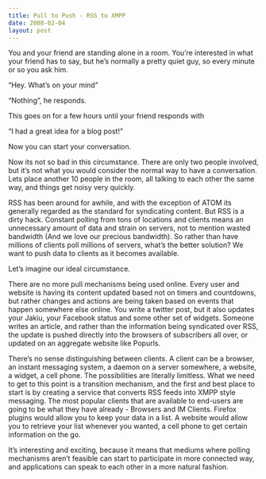 ```yaml
---
title: Pull to Push - RSS to XMPP
date: 2008-02-04
layout: post
---
```


You and your friend are standing alone in a room. You’re interested in what your
friend has to say, but he’s normally a pretty quiet guy, so every minute or so
you ask him.

“Hey. What’s on your mind”

“Nothing”, he responds.

This goes on for a few hours until your friend responds with

“I had a great idea for a blog post!”

Now you can start your conversation.

Now its not so bad in this circumstance. There are only two people involved, but
it’s not what you would consider the normal way to have a conversation. Lets
place another 10 people in the room, all talking to each other the same way, and
things get noisy very quickly.

RSS has been around for awhile, and with the exception of ATOM its generally
regarded as the standard for syndicating content. But RSS is a dirty hack.
Constant polling from tons of locations and clients means an unnecessary amount
of data and strain on servers, not to mention wasted bandwidth (And we love our
precious bandwidth). So rather than have millions of clients poll millions of
servers, what’s the better solution? We want to push data to clients as it
becomes available.

Let’s imagine our ideal circumstance.

There are no more pull mechanisms being used online. Every user and website is
having its content updated based not on timers and countdowns, but rather
changes and actions are being taken based on events that happen somewhere else
online. You write a twitter post, but it also updates your Jakiu, your Facebook
status and some other set of widgets. Someone writes an article, and rather than
the information being syndicated over RSS, the update is pushed directly into
the browsers of subscribers all over, or updated on an aggregate website like
Popurls.

There’s no sense distinguishing between clients. A client can be a browser, an
instant messaging system, a daemon on a server somewhere, a website, a widget, a
cell phone. The possibilities are literally limitless. What we need to get to
this point is a transition mechanism, and the first and best place to start is
by creating a service that converts RSS feeds into XMPP style messaging. The
most popular clients that are available to end-users are going to be what they
have already - Browsers and IM Clients. Firefox plugins would allow you to keep
your data in a list. A website would allow you to retrieve your list whenever
you wanted, a cell phone to get certain information on the go.

It’s interesting and exciting, because it means that mediums where polling
mechanisms aren’t feasible can start to participate in more connected way, and
applications can speak to each other in a more natural fashion.
